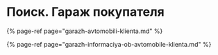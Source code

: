 # Поиск. Гараж покупателя

{% page-ref page="garazh-avtomobili-klienta.md" %}

{% page-ref page="garazh-informaciya-ob-avtomobile-klienta.md" %}

